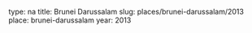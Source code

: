 type: na
title: Brunei Darussalam
slug: places/brunei-darussalam/2013
place: brunei-darussalam
year: 2013
